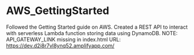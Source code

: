 # AWS_GettingStarted
Followed the Getting Started guide on AWS. Created a REST API to interact with serverless Lambda function storing data using DynamoDB.
NOTE: API_GATEWAY_LINK missing in index.html
URL: https://dev.d2i8r7vl8ynq52.amplifyapp.com/
